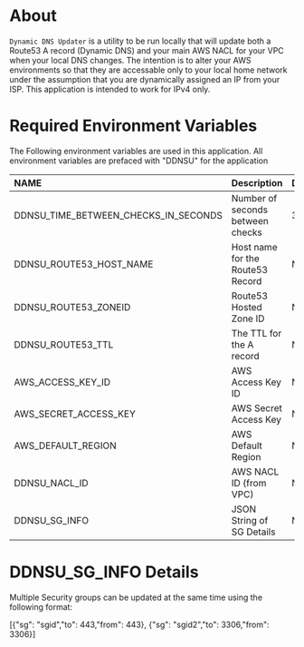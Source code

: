 
# About
`Dynamic DNS Updater` is a utility to be run locally that will update both a Route53 A record (Dynamic DNS) and your main AWS NACL for your VPC when your local DNS changes. The intention is to alter your AWS environments so that they are accessable only to your local home network under the assumption that you are dynamically assigned an IP from your ISP.  This application is intended to work for IPv4 only.


# Required Environment Variables

The Following environment variables are used in this application.  All environment variables are prefaced with "DDNSU" for the application

| NAME                                | Description                          | Default |
| :----------------                   | :------                              | :---- |
| DDNSU_TIME_BETWEEN_CHECKS_IN_SECONDS|   Number of seconds between checks   | 300 |
| DDNSU_ROUTE53_HOST_NAME             |   Host name for the Route53 Record   | N/A |
| DDNSU_ROUTE53_ZONEID                |   Route53 Hosted Zone ID             | N/A |
| DDNSU_ROUTE53_TTL                   |   The TTL for the A record           | N/A |
| AWS_ACCESS_KEY_ID                   |   AWS Access Key ID                  | N/A |
| AWS_SECRET_ACCESS_KEY               |   AWS Secret Access Key              | N/A |
| AWS_DEFAULT_REGION                  |   AWS Default Region                 | N/A |
| DDNSU_NACL_ID                       |   AWS NACL ID (from VPC)             | N/A |
| DDNSU_SG_INFO                       |   JSON String of SG Details          | N/A |

# DDNSU_SG_INFO Details

Multiple Security groups can be updated at the same time using the following format:

[{"sg": "sgid","to": 443,"from": 443}, {"sg": "sgid2","to": 3306,"from": 3306}]



